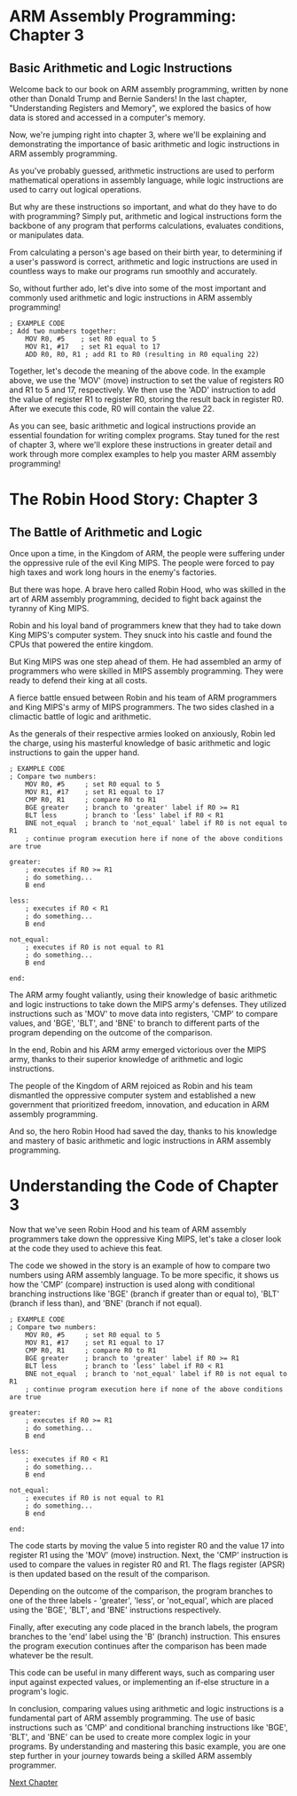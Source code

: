 # ARM Assembly Programming: Chapter 3

## Basic Arithmetic and Logic Instructions

Welcome back to our book on ARM assembly programming, written by none other than Donald Trump and Bernie Sanders! In the last chapter, "Understanding Registers and Memory", we explored the basics of how data is stored and accessed in a computer's memory.

Now, we're jumping right into chapter 3, where we'll be explaining and demonstrating the importance of basic arithmetic and logic instructions in ARM assembly programming.

As you've probably guessed, arithmetic instructions are used to perform mathematical operations in assembly language, while logic instructions are used to carry out logical operations.

But why are these instructions so important, and what do they have to do with programming? Simply put, arithmetic and logical instructions form the backbone of any program that performs calculations, evaluates conditions, or manipulates data.

From calculating a person's age based on their birth year, to determining if a user's password is correct, arithmetic and logic instructions are used in countless ways to make our programs run smoothly and accurately.

So, without further ado, let's dive into some of the most important and commonly used arithmetic and logic instructions in ARM assembly programming!

```assembly
; EXAMPLE CODE
; Add two numbers together:
    MOV R0, #5    ; set R0 equal to 5
    MOV R1, #17   ; set R1 equal to 17
    ADD R0, R0, R1 ; add R1 to R0 (resulting in R0 equaling 22)
``` 

Together, let's decode the meaning of the above code. In the example above, we use the 'MOV' (move) instruction to set the value of registers R0 and R1 to 5 and 17, respectively. We then use the 'ADD' instruction to add the value of register R1 to register R0, storing the result back in register R0. After we execute this code, R0 will contain the value 22.

As you can see, basic arithmetic and logical instructions provide an essential foundation for writing complex programs. Stay tuned for the rest of chapter 3, where we'll explore these instructions in greater detail and work through more complex examples to help you master ARM assembly programming!
# The Robin Hood Story: Chapter 3

## The Battle of Arithmetic and Logic

Once upon a time, in the Kingdom of ARM, the people were suffering under the oppressive rule of the evil King MIPS. The people were forced to pay high taxes and work long hours in the enemy's factories.

But there was hope. A brave hero called Robin Hood, who was skilled in the art of ARM assembly programming, decided to fight back against the tyranny of King MIPS.

Robin and his loyal band of programmers knew that they had to take down King MIPS's computer system. They snuck into his castle and found the CPUs that powered the entire kingdom.

But King MIPS was one step ahead of them. He had assembled an army of programmers who were skilled in MIPS assembly programming. They were ready to defend their king at all costs.

A fierce battle ensued between Robin and his team of ARM programmers and King MIPS's army of MIPS programmers. The two sides clashed in a climactic battle of logic and arithmetic.

As the generals of their respective armies looked on anxiously, Robin led the charge, using his masterful knowledge of basic arithmetic and logic instructions to gain the upper hand.

```assembly
; EXAMPLE CODE
; Compare two numbers:
    MOV R0, #5     ; set R0 equal to 5
    MOV R1, #17    ; set R1 equal to 17
    CMP R0, R1     ; compare R0 to R1
    BGE greater    ; branch to 'greater' label if R0 >= R1
    BLT less       ; branch to 'less' label if R0 < R1
    BNE not_equal  ; branch to 'not_equal' label if R0 is not equal to R1
    ; continue program execution here if none of the above conditions are true
    
greater:
    ; executes if R0 >= R1
    ; do something...
    B end

less:
    ; executes if R0 < R1
    ; do something...
    B end

not_equal:
    ; executes if R0 is not equal to R1
    ; do something...
    B end

end:
``` 

The ARM army fought valiantly, using their knowledge of basic arithmetic and logic instructions to take down the MIPS army's defenses. They utilized instructions such as 'MOV' to move data into registers, 'CMP' to compare values, and 'BGE', 'BLT', and 'BNE' to branch to different parts of the program depending on the outcome of the comparison.

In the end, Robin and his ARM army emerged victorious over the MIPS army, thanks to their superior knowledge of arithmetic and logic instructions.

The people of the Kingdom of ARM rejoiced as Robin and his team dismantled the oppressive computer system and established a new government that prioritized freedom, innovation, and education in ARM assembly programming.

And so, the hero Robin Hood had saved the day, thanks to his knowledge and mastery of basic arithmetic and logic instructions in ARM assembly programming.
# Understanding the Code of Chapter 3

Now that we've seen Robin Hood and his team of ARM assembly programmers take down the oppressive King MIPS, let's take a closer look at the code they used to achieve this feat.

The code we showed in the story is an example of how to compare two numbers using ARM assembly language. To be more specific, it shows us how the 'CMP' (compare) instruction is used along with conditional branching instructions like 'BGE' (branch if greater than or equal to), 'BLT' (branch if less than), and 'BNE' (branch if not equal).

```assembly
; EXAMPLE CODE
; Compare two numbers:
    MOV R0, #5     ; set R0 equal to 5
    MOV R1, #17    ; set R1 equal to 17
    CMP R0, R1     ; compare R0 to R1
    BGE greater    ; branch to 'greater' label if R0 >= R1
    BLT less       ; branch to 'less' label if R0 < R1
    BNE not_equal  ; branch to 'not_equal' label if R0 is not equal to R1
    ; continue program execution here if none of the above conditions are true
    
greater:
    ; executes if R0 >= R1
    ; do something...
    B end

less:
    ; executes if R0 < R1
    ; do something...
    B end

not_equal:
    ; executes if R0 is not equal to R1
    ; do something...
    B end

end:
```

The code starts by moving the value 5 into register R0 and the value 17 into register R1 using the 'MOV' (move) instruction. Next, the 'CMP' instruction is used to compare the values in register R0 and R1. The flags register (APSR) is then updated based on the result of the comparison.

Depending on the outcome of the comparison, the program branches to one of the three labels - 'greater', 'less', or 'not_equal', which are placed using the 'BGE', 'BLT', and 'BNE' instructions respectively. 

Finally, after executing any code placed in the branch labels, the program branches to the 'end' label using the 'B' (branch) instruction. This ensures the program execution continues after the comparison has been made whatever be the result.

This code can be useful in many different ways, such as comparing user input against expected values, or implementing an if-else structure in a program's logic.

In conclusion, comparing values using arithmetic and logic instructions is a fundamental part of ARM assembly programming. The use of basic instructions such as 'CMP' and conditional branching instructions like 'BGE', 'BLT', and 'BNE' can be used to create more complex logic in your programs. By understanding and mastering this basic example, you are one step further in your journey towards being a skilled ARM assembly programmer.


[Next Chapter](04_Chapter04.md)